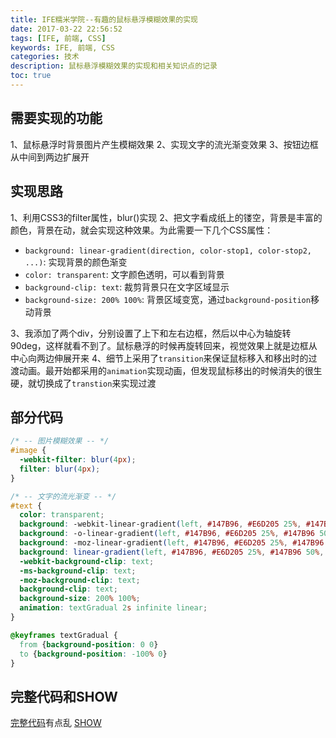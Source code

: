 ```yaml
---
title: IFE糯米学院--有趣的鼠标悬浮模糊效果的实现
date: 2017-03-22 22:56:52
tags: [IFE, 前端, CSS]
keywords: IFE, 前端, CSS
categories: 技术
description: 鼠标悬浮模糊效果的实现和相关知识点的记录
toc: true
---
```

## 需要实现的功能
1、鼠标悬浮时背景图片产生模糊效果
2、实现文字的流光渐变效果
3、按钮边框从中间到两边扩展开

## 实现思路
1、利用CSS3的filter属性，blur()实现
2、把文字看成纸上的镂空，背景是丰富的颜色，背景在动，就会实现这种效果。为此需要一下几个CSS属性：
  * `background: linear-gradient(direction, color-stop1, color-stop2, ...)`: 实现背景的颜色渐变
  * `color: transparent`: 文字颜色透明，可以看到背景
  * `background-clip: text`: 裁剪背景只在文字区域显示
  * `background-size: 200% 100%`: 背景区域变宽，通过`background-position`移动背景

3、我添加了两个div，分别设置了上下和左右边框，然后以中心为轴旋转90deg，这样就看不到了。鼠标悬浮的时候再旋转回来，视觉效果上就是边框从中心向两边伸展开来
4、细节上采用了`transition`来保证鼠标移入和移出时的过渡动画。最开始都采用的`animation`实现动画，但发现鼠标移出的时候消失的很生硬，就切换成了`transtion`来实现过渡

## 部分代码
```CSS
/* -- 图片模糊效果 -- */
#image {
  -webkit-filter: blur(4px);
  filter: blur(4px);
}

/* -- 文字的流光渐变 -- */
#text {
  color: transparent;
  background: -webkit-linear-gradient(left, #147B96, #E6D205 25%, #147B96 50%, #E6D205 75%, #147B96);
  background: -o-linear-gradient(left, #147B96, #E6D205 25%, #147B96 50%, #E6D205 75%, #147B96);
  background: -moz-linear-gradient(left, #147B96, #E6D205 25%, #147B96 50%, #E6D205 75%, #147B96);
  background: linear-gradient(left, #147B96, #E6D205 25%, #147B96 50%, #E6D205 75%, #147B96);
  -webkit-background-clip: text;
  -ms-background-clip: text;
  -moz-background-clip: text;
  background-clip: text;
  background-size: 200% 100%;
  animation: textGradual 2s infinite linear;
}

@keyframes textGradual {
  from {background-position: 0 0}
  to {background-position: -100% 0}
}
```

## 完整代码和SHOW
[完整代码](https://github.com/codeArvin/IFE/tree/master/nuomi/task1)有点乱
[SHOW](https://codearvin.github.io/IFE/nuomi/task1/index.html)
